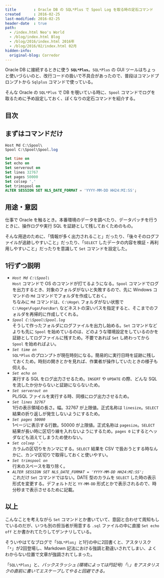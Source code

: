 ```yaml
---
title        : Oracle DB の SQL*Plus で Spool Log を取る時の定石コマンド
created      : 2016-02-25
last-modified: 2016-02-25
header-date  : true
path:
  - /index.html Neo's World
  - /blog/index.html Blog
  - /blog/2016/index.html 2016年
  - /blog/2016/02/index.html 02月
hidden-info:
  original-blog: Corredor
---
```


Oracle DB に接続するときに使う **`SQL*Plus`**。`SQL*Plus` の GUI ツールはちょっと使いづらいのと、改行コードの扱いで不具合があったので、普段はコマンドプロンプトから `Sqlplus` コマンドで使っている。

そんな Oracle の `SQL*Plus` で DB を覗いている時に、`Spool` コマンドでログを取るために予め設定しておく、ぼくなりの定石コマンドを紹介する。

## 目次

## まずはコマンドだけ

```sql
Host Md C:\Spool\
Spool C:\Spool\Spool.log

Set time on
Set echo on
Set serverout on
Set lines 32767
Set pages 50000
Set colsep ','
Set trimspool on
ALTER SESSION SET NLS_DATE_FORMAT = 'YYYY-MM-DD HH24:MI:SS';
```

## 用途・意図

仕事で Oracle を触るとき。本番環境のデータを調べたり、データパッチを行うときに、操作ログや実行 SQL を証跡として残しておくためのもの。

そんな用途のために、「情報が多く出力されること」だったり、「後々そのログファイルが追跡しやすいこと」だったり、「`SELECT` したデータの内容を検証・再利用しやすいこと」だったりを意識して `Set` コマンドを設定した。

## 1行ずつ説明

- *`Host Md C:\Spool\`*  
  `Host` コマンドで OS のコマンドが打てるようになる。`Spool` コマンドでログを出力するとき、対象のフォルダがないと失敗するので、先に Windows コマンドの `Md` コマンドでフォルダを作成しておく。  
  ちなみに `Md` コマンドは、`C:\Hoge\` フォルダがない状態で `C:\Hoge\Fuga\Foo\Bar\` などネストの深いパスを指定すると、そこまでのフォルダを再帰的に作成してくれる。
- *`Spool C:\Spool\Spool.log`*  
  そうして作ったフォルダにログファイルを出力し始める。`Set` コマンドなどよりも先に `Spool` を始めているのは、どのような環境設定をしているのかを証跡としてログファイルに残すため。不要であれば `Set` し終わってから `Spool` を始めればよい。
- *`Set time on`*  
  `SQL*Plus` のプロンプトが現在時刻になる。簡易的に実行日時を証跡に残しておくため。時刻の開きとかを見れば、作業者が操作していたときの様子も伺える。
- *`Set echo on`*  
  実行する SQL をログ出力させるため。`INSERT` や `UPDATE` の際、どんな SQL を流したか分からないと証跡にならないため。
- *`Set serverout on`*  
  PL/SQL ファイルを実行する時、同様にログ出力させるため。
- *`Set lines 32767`*  
  1行の表示領域の長さ。幅。32767 が上限値。正式名称は `linesize`。`SELECT` 結果の折り返しが発生しないようにするため。
- *`Set pages 50000`*  
  1ページに表示する行数。50000 が上限値。正式名称は `pagesize`。`SELECT` 結果が長い時に区切り線を入れないようにするため。`pages 0` にするとヘッダなども消えてしまうため使わない。
- *`Set colsep ','`*  
  カラムの区切りをカンマにする。`SELECT` 結果を CSV で扱おうとする時なんかに、カンマ区切りで取得しておくと使いやすい。
- *`Set trimspool on`*  
  行末のスペースを取り除く。
- *`ALTER SESSION SET NLS_DATE_FORMAT = 'YYYY-MM-DD HH24:MI:SS';`*  
  これだけ `Set` コマンドではない。DATE 型のカラムを `SELECT` した時の表示形式を変更する。デフォルトだと `YY-MM-DD` 形式とかで表示されるので、時分秒まで表示させるために記載。

## 以上

こんなことを考えながら `Set` コマンドとか書いていて、意図と合わせて周知もしているのだが、いつも別の担当者が用意する `.sql` ファイルの中に直接 `Set echo off` とか書かれてたりしてゲンナリしている。

そういやはてなブログで「`SQL*Plus`」と1行の中に2回書くと、アスタリスク「`*`」が2回登場し、Markdown 記法における強調と勘違いされてしまい、よくわからない位置で文章が強調されてしまった。

「`SQL\*Plus`」と、*バックスラッシュ (環境によっては円記号)「`\`」をアスタリスクの直前に書いてエスケープしてやると回避できる。*
